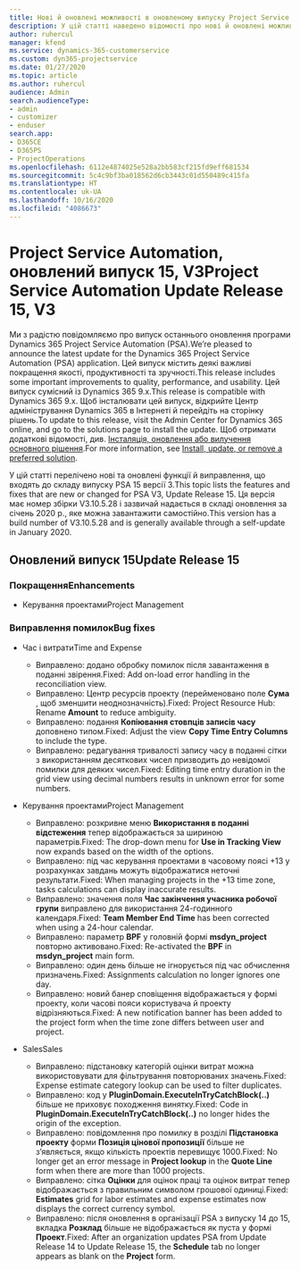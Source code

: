 ```yaml
---
title: Нові й оновлені можливості в оновленому випуску Project Service Automation 15 версії 3
description: У цій статті наведено відомості про нові й оновлені можливості Project Service Automation 15 версії 3.
author: ruhercul
manager: kfend
ms.service: dynamics-365-customerservice
ms.custom: dyn365-projectservice
ms.date: 01/27/2020
ms.topic: article
ms.author: ruhercul
audience: Admin
search.audienceType:
- admin
- customizer
- enduser
search.app:
- D365CE
- D365PS
- ProjectOperations
ms.openlocfilehash: 6112e4874025e528a2bb583cf215fd9eff681534
ms.sourcegitcommit: 5c4c9bf3ba018562d6cb3443c01d550489c415fa
ms.translationtype: HT
ms.contentlocale: uk-UA
ms.lasthandoff: 10/16/2020
ms.locfileid: "4086673"
---
```

# <a name="project-service-automation-update-release-15-v3"></a><span data-ttu-id="4f3b7-103">Project Service Automation, оновлений випуск 15, V3</span><span class="sxs-lookup"><span data-stu-id="4f3b7-103">Project Service Automation Update Release 15, V3</span></span>

<span data-ttu-id="4f3b7-104">Ми з радістю повідомляємо про випуск останнього оновлення програми Dynamics 365 Project Service Automation (PSA).</span><span class="sxs-lookup"><span data-stu-id="4f3b7-104">We’re pleased to announce the latest update for the Dynamics 365 Project Service Automation (PSA) application.</span></span> <span data-ttu-id="4f3b7-105">Цей випуск містить деякі важливі покращення якості, продуктивності та зручності.</span><span class="sxs-lookup"><span data-stu-id="4f3b7-105">This release includes some important improvements to quality, performance, and usability.</span></span> <span data-ttu-id="4f3b7-106">Цей випуск сумісний із Dynamics 365 9.x.</span><span class="sxs-lookup"><span data-stu-id="4f3b7-106">This release is compatible with Dynamics 365 9.x.</span></span> <span data-ttu-id="4f3b7-107">Щоб інсталювати цей випуск, відкрийте Центр адміністрування Dynamics 365 в Інтернеті й перейдіть на сторінку рішень.</span><span class="sxs-lookup"><span data-stu-id="4f3b7-107">To update to this release, visit the Admin Center for Dynamics 365 online, and go to the solutions page to install the update.</span></span> <span data-ttu-id="4f3b7-108">Щоб отримати додаткові відомості, див. [Інсталяція, оновлення або вилучення основного рішення](https://docs.microsoft.com/power-platform/admin/install-remove-preferred-solution).</span><span class="sxs-lookup"><span data-stu-id="4f3b7-108">For more information, see [Install, update, or remove a preferred solution](https://docs.microsoft.com/power-platform/admin/install-remove-preferred-solution).</span></span>

<span data-ttu-id="4f3b7-109">У цій статті перелічено нові та оновлені функції й виправлення, що входять до складу випуску PSA 15 версії 3.</span><span class="sxs-lookup"><span data-stu-id="4f3b7-109">This topic lists the features and fixes that are new or changed for PSA V3, Update Release 15.</span></span> <span data-ttu-id="4f3b7-110">Ця версія має номер збірки V3.10.5.28 і зазвичай надається в складі оновлення за січень 2020 р., яке можна завантажити самостійно.</span><span class="sxs-lookup"><span data-stu-id="4f3b7-110">This version has a build number of V3.10.5.28 and is generally available through a self-update in January 2020.</span></span>

## <a name="update-release-15"></a><span data-ttu-id="4f3b7-111">Оновлений випуск 15</span><span class="sxs-lookup"><span data-stu-id="4f3b7-111">Update Release 15</span></span> 

### <a name="enhancements"></a><span data-ttu-id="4f3b7-112">Покращення</span><span class="sxs-lookup"><span data-stu-id="4f3b7-112">Enhancements</span></span>

- <span data-ttu-id="4f3b7-113">Керування проектами</span><span class="sxs-lookup"><span data-stu-id="4f3b7-113">Project Management</span></span>

### <a name="bug-fixes"></a><span data-ttu-id="4f3b7-114">Виправлення помилок</span><span class="sxs-lookup"><span data-stu-id="4f3b7-114">Bug fixes</span></span>

- <span data-ttu-id="4f3b7-115">Час і витрати</span><span class="sxs-lookup"><span data-stu-id="4f3b7-115">Time and Expense</span></span>

  - <span data-ttu-id="4f3b7-116">Виправлено: додано обробку помилок після завантаження в поданні звірення.</span><span class="sxs-lookup"><span data-stu-id="4f3b7-116">Fixed: Add on-load error handling in the reconciliation view.</span></span>
  - <span data-ttu-id="4f3b7-117">Виправлено: Центр ресурсів проекту (перейменовано поле **Сума** , щоб зменшити неоднозначність).</span><span class="sxs-lookup"><span data-stu-id="4f3b7-117">Fixed: Project Resource Hub: Rename **Amount** to reduce ambiguity.</span></span>
  - <span data-ttu-id="4f3b7-118">Виправлено: подання **Копіювання стовпців записів часу** доповнено типом.</span><span class="sxs-lookup"><span data-stu-id="4f3b7-118">Fixed: Adjust the view **Copy Time Entry Columns** to include the type.</span></span>
  - <span data-ttu-id="4f3b7-119">Виправлено: редагування тривалості запису часу в поданні сітки з використанням десяткових чисел призводить до невідомої помилки для деяких чисел.</span><span class="sxs-lookup"><span data-stu-id="4f3b7-119">Fixed: Editing time entry duration in the grid view using decimal numbers results in unknown error for some numbers.</span></span>

- <span data-ttu-id="4f3b7-120">Керування проектами</span><span class="sxs-lookup"><span data-stu-id="4f3b7-120">Project Management</span></span>

  - <span data-ttu-id="4f3b7-121">Виправлено: розкривне меню **Використання в поданні відстеження** тепер відображається за шириною параметрів.</span><span class="sxs-lookup"><span data-stu-id="4f3b7-121">Fixed: The drop-down menu for **Use in Tracking View** now expands based on the width of the options.</span></span>
  - <span data-ttu-id="4f3b7-122">Виправлено: під час керування проектами в часовому поясі +13 у розрахунках завдань можуть відображатися неточні результати.</span><span class="sxs-lookup"><span data-stu-id="4f3b7-122">Fixed: When managing projects in the +13 time zone, tasks calculations can display inaccurate results.</span></span>
  - <span data-ttu-id="4f3b7-123">Виправлено: значення поля **Час закінчення учасника робочої групи** виправлено для використання 24-годинного календаря.</span><span class="sxs-lookup"><span data-stu-id="4f3b7-123">Fixed: **Team Member End Time** has been corrected when using a 24-hour calendar.</span></span>
  - <span data-ttu-id="4f3b7-124">Виправлено: параметр **BPF** у головній формі **msdyn_project** повторно активовано.</span><span class="sxs-lookup"><span data-stu-id="4f3b7-124">Fixed: Re-activated the **BPF** in **msdyn_project** main form.</span></span>
  - <span data-ttu-id="4f3b7-125">Виправлено: один день більше не ігнорується під час обчислення призначень.</span><span class="sxs-lookup"><span data-stu-id="4f3b7-125">Fixed: Assignments calculation no longer ignores one day.</span></span>
  - <span data-ttu-id="4f3b7-126">Виправлено: новий банер сповіщення відображається у формі проекту, коли часові пояси користувача й проекту відрізняються.</span><span class="sxs-lookup"><span data-stu-id="4f3b7-126">Fixed: A new notification banner has been added to the project form when the time zone differs between user and project.</span></span>

- <span data-ttu-id="4f3b7-127">Sales</span><span class="sxs-lookup"><span data-stu-id="4f3b7-127">Sales</span></span>

  - <span data-ttu-id="4f3b7-128">Виправлено: підстановку категорій оцінки витрат можна використовувати для фільтрування повторюваних значень.</span><span class="sxs-lookup"><span data-stu-id="4f3b7-128">Fixed: Expense estimate category lookup can be used to filter duplicates.</span></span>
  - <span data-ttu-id="4f3b7-129">Виправлено: код у **PluginDomain.ExecuteInTryCatchBlock(..)** більше не приховує походження винятку.</span><span class="sxs-lookup"><span data-stu-id="4f3b7-129">Fixed: Code in **PluginDomain.ExecuteInTryCatchBlock(..)** no longer hides the origin of the exception.</span></span>
  - <span data-ttu-id="4f3b7-130">Виправлено: повідомлення про помилку в розділі **Підстановка проекту** форми **Позиція цінової пропозиції** більше не з’являється, якщо кількість проектів перевищує 1000.</span><span class="sxs-lookup"><span data-stu-id="4f3b7-130">Fixed: No longer get an error message in **Project lookup** in the **Quote Line** form when there are more than 1000 projects.</span></span>
  - <span data-ttu-id="4f3b7-131">Виправлено: сітка **Оцінки** для оцінок праці та оцінок витрат тепер відображається з правильним символом грошової одиниці.</span><span class="sxs-lookup"><span data-stu-id="4f3b7-131">Fixed: **Estimates** grid for labor estimates and expense estimates now displays the correct currency symbol.</span></span>
  - <span data-ttu-id="4f3b7-132">Виправлено: після оновлення в організації PSA з випуску 14 до 15, вкладка **Розклад** більше не відображається як пуста у формі **Проект**.</span><span class="sxs-lookup"><span data-stu-id="4f3b7-132">Fixed: After an organization updates PSA from Update Release 14 to Update Release 15, the **Schedule** tab no longer appears as blank on the **Project** form.</span></span>
